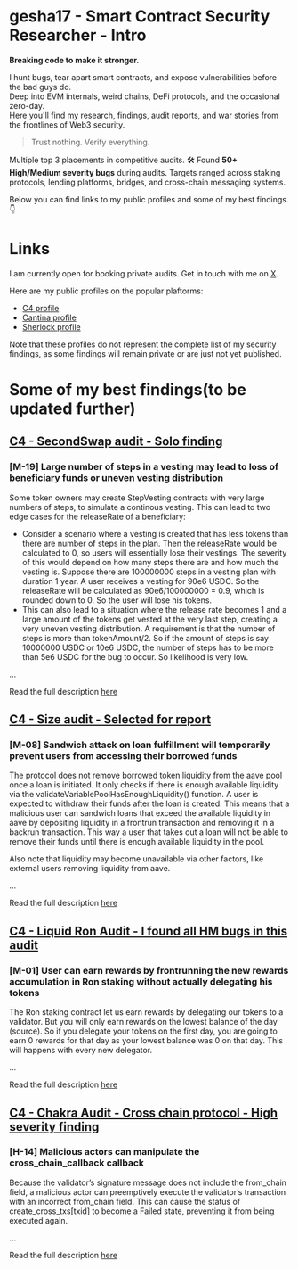 # gesha17 - Smart Contract Security Researcher - Intro

**Breaking code to make it stronger.**

I hunt bugs, tear apart smart contracts, and expose vulnerabilities before the bad guys do.  
Deep into EVM internals, weird chains, DeFi protocols, and the occasional zero-day.  
Here you'll find my research, findings, audit reports, and war stories from the frontlines of Web3 security.

> Trust nothing. Verify everything.

Multiple top 3 placements in competitive audits.
🛠️ Found **50+ High/Medium severity bugs** during audits.
Targets ranged across staking protocols, lending platforms, bridges, and cross-chain messaging systems.  

Below you can find links to my public profiles and some of my best findings. 👇

# Links

I am currently open for booking private audits. Get in touch with me on [X](https://x.com/shishgeor).

Here are my public profiles on the popular plaftorms:

- [C4 profile](https://code4rena.com/@gesha17)
- [Cantina profile](https://cantina.xyz/u/gesha17)
- [Sherlock profile](https://audits.sherlock.xyz/watson/gesha17)

Note that these profiles do not represent the complete list of my security findings, as some findings will remain private or are just not yet published.

# Some of my best findings(to be updated further)

## [C4 - SecondSwap audit - Solo finding](https://code4rena.com/reports/2024-12-secondswap#m-19-large-number-of-steps-in-a-vesting-may-lead-to-loss-of-beneficiary-funds-or-uneven-vesting-distribution)

### [M-19] Large number of steps in a vesting may lead to loss of beneficiary funds or uneven vesting distribution

Some token owners may create StepVesting contracts with very large numbers of steps, to simulate a continous vesting. This can lead to two edge cases for the releaseRate of a beneficiary:

- Consider a scenario where a vesting is created that has less tokens than there are number of steps in the plan. Then the releaseRate would be calculated to 0, so users will essentially lose their vestings. The severity of this would depend on how many steps there are and how much the vesting is. Suppose there are 100000000 steps in a vesting plan with duration 1 year. A user receives a vesting for 90e6 USDC. So the releaseRate will be calculated as 90e6/100000000 = 0.9, which is rounded down to 0. So the user will lose his tokens.
- This can also lead to a situation where the release rate becomes 1 and a large amount of the tokens get vested at the very last step, creating a very uneven vesting distribution. A requirement is that the number of steps is more than tokenAmount/2. So if the amount of steps is say 10000000 USDC or 10e6 USDC, the number of steps has to be more than 5e6 USDC for the bug to occur. So likelihood is very low.

...
  
  Read the full description [here](https://code4rena.com/reports/2024-12-secondswap#m-19-large-number-of-steps-in-a-vesting-may-lead-to-loss-of-beneficiary-funds-or-uneven-vesting-distribution)

## [C4 - Size audit - Selected for report](https://code4rena.com/reports/2024-06-size#m-08-sandwich-attack-on-loan-fulfillment-will-temporarily-prevent-users-from-accessing-their-borrowed-funds)

### [M-08] Sandwich attack on loan fulfillment will temporarily prevent users from accessing their borrowed funds

The protocol does not remove borrowed token liquidity from the aave pool once a loan is initiated. It only checks if there is enough available liquidity via the validateVariablePoolHasEnoughLiquidity() function. A user is expected to withdraw their funds after the loan is created. This means that a malicious user can sandwich loans that exceed the available liquidity in aave by depositing liquidity in a frontrun transaction and removing it in a backrun transaction. This way a user that takes out a loan will not be able to remove their funds until there is enough available liquidity in the pool.

Also note that liquidity may become unavailable via other factors, like external users removing liquidity from aave.

...

  Read the full description [here](https://code4rena.com/reports/2024-06-size#m-08-sandwich-attack-on-loan-fulfillment-will-temporarily-prevent-users-from-accessing-their-borrowed-funds)

## [C4 - Liquid Ron Audit - I found all HM bugs in this audit](https://code4rena.com/reports/2025-01-liquid-ron#m-01-user-can-earn-rewards-by-frontrunning-the-new-rewards-accumulation-in-ron-staking-without-actually-delegating-his-tokens)

### [M-01] User can earn rewards by frontrunning the new rewards accumulation in Ron staking without actually delegating his tokens

The Ron staking contract let us earn rewards by delegating our tokens to a validator. But you will only earn rewards on the lowest balance of the day (source). So if you delegate your tokens on the first day, you are going to earn 0 rewards for that day as your lowest balance was 0 on that day. This will happens with every new delegator.

...

  Read the full description [here](https://code4rena.com/reports/2025-01-liquid-ron#m-01-user-can-earn-rewards-by-frontrunning-the-new-rewards-accumulation-in-ron-staking-without-actually-delegating-his-tokens)

## [C4 - Chakra Audit - Cross chain protocol - High severity finding](https://code4rena.com/reports/2024-08-chakra#h-14-malicious-actors-can-manipulate-the-cross_chain_callback-callback)

### [H-14] Malicious actors can manipulate the cross_chain_callback callback

Because the validator’s signature message does not include the from_chain field, a malicious actor can preemptively execute the validator’s transaction with an incorrect from_chain field. This can cause the status of create_cross_txs[txid] to become a Failed state, preventing it from being executed again.

...

  Read the full description [here](https://code4rena.com/reports/2024-08-chakra#h-14-malicious-actors-can-manipulate-the-cross_chain_callback-callback)
